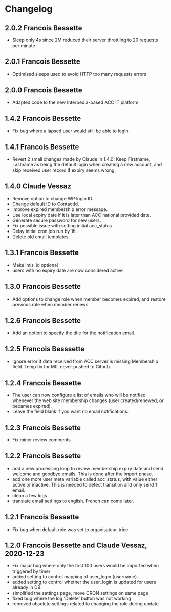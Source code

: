 # Changelog

## 2.0.2 Francois Bessette

- Sleep only 4s since 2M reduced their server throttling to 20 requests per minute

## 2.0.1 Francois Bessette

- Optimized sleeps used to avoid HTTP too many requests errors

## 2.0.0 Francois Bessette

- Adapted code to the new Interpedia-based ACC IT platform

## 1.4.2 Francois Bessette

- Fix bug where a lapsed user would still be able to login.

## 1.4.1 Francois Bessette

- Revert 2 small changes made by Claude in 1.4.0: Keep Firstname, Lastname as being the default login when creating a new account, and skip received user record if expiry seems wrong.

## 1.4.0 Claude Vessaz

- Remove option to change WP login ID.
- Change default ID to ContactId.
- Improve expired membership error message.
- Use local expiry date if it is later than ACC national provided date.
- Generate secure password for new users.
- Fix possible issue with setting initial acc_status
- Delay initial cron job run by 1h.
- Delete old email templates.

## 1.3.1 Francois Bessette

- Make imis_id optional
- users with no expiry date are now considered active

## 1.3.0 Francois Bessette

- Add options to change role when member becomes expired, and restore previous role when member renews.

## 1.2.6 Francois Bessette

- Add an option to specify the title for the notification email.

## 1.2.5 Francois Besssette

- Ignore error if data received from ACC server is missing Membership field. Temp fix for Mtl, never pushed to Github.

## 1.2.4 Francois Bessette

- The user can now configure a list of emails who will be notified whenever the web site membership changes (user created/renewed, or becames expired).
- Leave the field blank if you want no email notifications.

## 1.2.3 Francois Bessette

- Fix minor review comments

## 1.2.2 Francois Bessette

- add a new processing loop to review membership expiry date and send welcome and goodbye emails. This is done after the import phase.
- add one more user meta variable called acc_status, with value either active or inactive. This is needed to detect transition and only send 1 email.
- clean a few logs
- translate email settings to english. French can come later.

## 1.2.1 Francois Bessette

- Fix bug when default role was set to organisateur-trice.

## 1.2.0 Francois Bessette and Claude Vessaz, 2020-12-23

- Fix major bug where only the first 100 users would be imported when triggered by timer
- added setting to control mapping of user_login (username).
- added setting to control whether the user_login is updated for users already in DB.
- simplified the settings page, move CRON settings on same page
- fixed bug where the log 'Delete' button was not working
- removed obsolete settings related to changing the role during update
